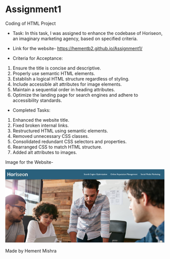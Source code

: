 # Assignment1
Coding of HTML Project

- Task: In this task, I was assigned to enhance the codebase of Horiseon, an imaginary marketing agency, based on specified criteria.

- Link for the website- https://hementb2.github.io/Assignment1/


- Criteria for Acceptance:

1. Ensure the title is concise and descriptive.
2. Properly use semantic HTML elements.
3. Establish a logical HTML structure regardless of styling.
4. Include accessible alt attributes for image elements.
5. Maintain a sequential order in heading attributes.
6. Optimize the landing page for search engines and adhere to accessibility standards.



- Completed Tasks:

1. Enhanced the website title.
2. Fixed broken internal links.
3. Restructured HTML using semantic elements.
4. Removed unnecessary CSS classes.
5. Consolidated redundant CSS selectors and properties.
6. Rearranged CSS to match HTML structure.
7. Added alt attributes to images.

Image for the Website-

![Alt text](image.png)


Made by Hement Mishra



